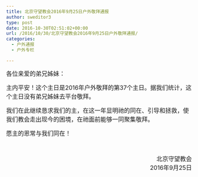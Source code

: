 ```yaml
---
title: 北京守望教会2016年9月25日户外敬拜通报
author: sweditor3
type: post
date: 2016-10-30T02:51:02+00:00
url: /2016/10/30/北京守望教会2016年9月25日户外敬拜通报/
categories:
  - 户外通报
  - 户外专栏

---
```

<span style="font-size: 12pt;">各位亲爱的弟兄姊妹：</span>

<span style="font-size: 12pt;">主内平安！这个主日是2016年户外敬拜的第37个主日。据我们统计，这个主日没有弟兄姊妹去平台敬拜。</span>

<span style="font-size: 12pt;">我们在此继续恳求我们的主，在这一年显明祂的同在、引导和拯救，使我们教会走出现今的困境，在祂面前能够一同聚集敬拜。</span>

<span style="font-size: 12pt;">愿主的恩常与我们同在！</span>

&nbsp;

<p style="text-align: right;">
  <span style="font-size: 12pt;">北京守望教会<br /> </span><span style="font-size: 12pt;">2016年9月25日</span>
</p>